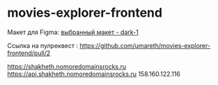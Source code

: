 # movies-explorer-frontend

Макет для Figma: [выбранный макет - dark-1](<https://www.figma.com/file/373cR3ZTVTM6zIJZa87TKM/%D0%94%D0%B8%D0%BF%D0%BB%D0%BE%D0%BC%D0%BD%D1%8B%D0%B9-%D0%BF%D1%80%D0%BE%D0%B5%D0%BA%D1%82-(Copy)?node-id=1%3A6769&mode=dev>)

Ссылка на пулреквест : https://github.com/umareth/movies-explorer-frontend/pull/2

https://shakheth.nomoredomainsrocks.ru
https://api.shakheth.nomoredomainsrocks.ru
158.160.122.116
